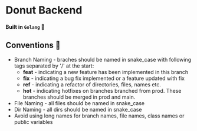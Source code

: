 # Donut Backend
#### Built in ```Golang``` 🚀

## Conventions 🤌
* Branch Naming - braches should be named in snake_case with following tags separated by '/' at the start:
  * **feat** - indicating a new feature has been implemented in this branch
  * **fix** - indicating a bug fix implemented or a feature updated with fix
  * **ref** - indicating a refactor of directories, files, names etc.
  * **hot** - indicating hotfixes on branches branched from prod. These branches should be merged in prod and main.
* File Naming - all files should be named in snake_case
* Dir Naming - all dirs should be named in snake_case
* Avoid using long names for branch names, file names, class names or public variables
